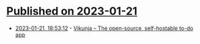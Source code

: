 # [Published on 2023-01-21](index.md)

* [2023-01-21, 18:53:12](https://news.ycombinator.com/item?id=34469078) - [Vikunja – The open-source, self-hostable to-do app](https://vikunja.io/)
